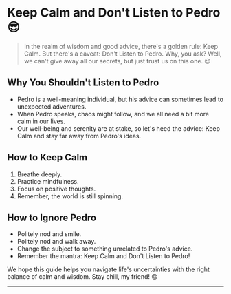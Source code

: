 # **Keep Calm and Don't Listen to Pedro** 😎

> In the realm of wisdom and good advice, there's a golden rule: Keep Calm. But there's a caveat: Don't Listen to Pedro. Why, you ask? Well, we can't give away all our secrets, but just trust us on this one. 😉

## Why You Shouldn't Listen to Pedro

- Pedro is a well-meaning individual, but his advice can sometimes lead to unexpected adventures.
- When Pedro speaks, chaos might follow, and we all need a bit more calm in our lives.
- Our well-being and serenity are at stake, so let's heed the advice: Keep Calm and stay far away from Pedro's ideas.

## How to Keep Calm

1. Breathe deeply.
2. Practice mindfulness.
3. Focus on positive thoughts.
4. Remember, the world is still spinning.

## How to Ignore Pedro

- Politely nod and smile.
- Politely nod and walk away.
- Change the subject to something unrelated to Pedro's advice.
- Remember the mantra: Keep Calm and Don't Listen to Pedro!

We hope this guide helps you navigate life's uncertainties with the right balance of calm and wisdom. Stay chill, my friend! 😌

---
